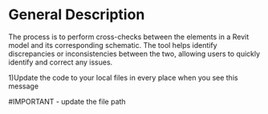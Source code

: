 # General Description

The process is  to perform cross-checks between the elements in a Revit model and its corresponding schematic. The tool helps identify discrepancies or inconsistencies between the two, allowing users to quickly identify and correct any issues.

1)Update the code to your local files in every place when you see this message 

#IMPORTANT - update the file path 

